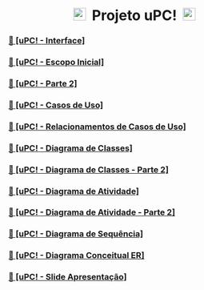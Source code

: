 <h1 align="center">
  <img src="https://camo.githubusercontent.com/e8e7b06ecf583bc040eb60e44eb5b8e0ecc5421320a92929ce21522dbc34c891/68747470733a2f2f6d656469612e67697068792e636f6d2f6d656469612f6876524a434c467a6361737252346961377a2f67697068792e676966" width="30px" 
  style="
  width: 25px;
  height: 25px;
  margin-right: 5px;
  ">
  <strong>Projeto uPC!</strong>
  <img src="https://camo.githubusercontent.com/e8e7b06ecf583bc040eb60e44eb5b8e0ecc5421320a92929ce21522dbc34c891/68747470733a2f2f6d656469612e67697068792e636f6d2f6d656469612f6876524a434c467a6361737252346961377a2f67697068792e676966" width="30px" 
  style="
  width: 25px;
  height: 25px;
  margin-left: 5px;
  ">
</h1>

<div>
  <h3><a href="https://www.canva.com/design/DAEuI2WTheI/bzSuD-VPT2Qfec1NGytBIw/view?utm_content=DAEuI2WTheI&utm_campaign=designshare&utm_medium=link&utm_source=publishpresent#1">🔗 [uPC! - Interface]</a></h3>
  <h3><a href="https://drive.google.com/file/d/13aY9Ke2umQxbamFr4YQShUz_XJn-Cvgf/view?usp=sharing">🔗 [uPC! - Escopo Inicial]</a></h3>
  <h3><a href="https://drive.google.com/file/d/1Dq5crFf0-YMhRe2hcN98P-9JuXH_omKV/view?usp=sharing">🔗 [uPC! - Parte 2]</a></h3>
  <h3><a href="https://drive.google.com/file/d/1hvJ8ZACmLORi2aV_effKSZbaHUEgTVhz/view?usp=sharing">🔗 [uPC! - Casos de Uso]</a></h3>
  <h3><a href="https://drive.google.com/file/d/1HCblcsSt9hTrxeBHMh9KmwaE5aF-1grO/view?usp=sharing">🔗 [uPC! - Relacionamentos de Casos de Uso]</a></h3>
  <h3><a href="https://drive.google.com/file/d/1-u37cmD1sG1TVrb969lrwnJ6kBGz1j30/view?usp=sharing">🔗 [uPC! - Diagrama de Classes]</a></h3>
  <h3><a href="https://drive.google.com/file/d/1xubb3PrGzbuluBWxgQp20Cs-N-3M5rnQ/view?usp=sharing">🔗 [uPC! - Diagrama de Classes - Parte 2]</a></h3>
  <h3><a href="https://drive.google.com/file/d/1RZXh4plTEu-VvicLSHqRA8e4kRDwXWfs/view?usp=share_link">🔗 [uPC! - Diagrama de Atividade]</a></h3>
  <h3><a href="https://drive.google.com/file/d/19DQHzrImbc2fRnpw0grSJGNSImz1FyZV/view?usp=sharing">🔗 [uPC! - Diagrama de Atividade - Parte 2]</a></h3>
  <h3><a href="https://drive.google.com/file/d/16QRHd9HKBSoLzwKsGe8JVHRU56taz_Db/view?usp=sharing">🔗 [uPC! - Diagrama de Sequência]</a></h3>
  <h3><a href="https://drive.google.com/file/d/1-Tnl7GmY8iiDUG6qg6xFeoaVWWwQySRc/view?usp=sharing">🔗 [uPC! - Diagrama Conceitual ER]</a></h3>
</div>

<h3><a href="https://www.canva.com/design/DAFSD5tatY4/dCTx3LzDmCOpIVLD_PmBPA/view?utm_content=DAFSD5tatY4&utm_campaign=designshare&utm_medium=link&utm_source=publishpresent">🔗 [uPC! - Slide Apresentação]</a></h3>
</div>


